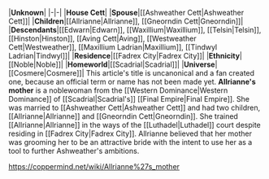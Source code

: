 |**Unknown**|
|-|-|
|**House Cett**|
|**Spouse**|[[Ashweather Cett\|Ashweather Cett]]|
|**Children**|[[Allrianne\|Allrianne]], [[Gneorndin Cett\|Gneorndin]]|
|**Descendants**|[[Edwarn\|Edwarn]], [[Waxillium\|Waxillium]], [[Telsin\|Telsin]], [[Hinston\|Hinston]], [[Aving Cett\|Aving]], [[Westweather Cett\|Westweather]], [[Maxillium Ladrian\|Maxillium]], [[Tindwyl Ladrian\|Tindwyl]]|
|**Residence**|[[Fadrex City\|Fadrex City]]|
|**Ethnicity**|[[Noble\|Noble]]|
|**Homeworld**|[[Scadrial\|Scadrial]]|
|**Universe**|[[Cosmere\|Cosmere]]|
This article's title is uncanonical and a fan created one, because an official term or name has not been made yet.
**Allrianne's mother** is a noblewoman from the [[Western Dominance\|Western Dominance]] of [[Scadrial\|Scadrial's]] [[Final Empire\|Final Empire]].
She was married to [[Ashweather Cett\|Ashweather Cett]] and had two children, [[Allrianne\|Allrianne]] and [[Gneorndin Cett\|Gneorndin]]. She trained [[Allrianne\|Allrianne]] in the ways of the [[Luthadel\|Luthadel]] court despite residing in [[Fadrex City\|Fadrex City]]. Allrianne believed that her mother was grooming her to be an attractive bride with the intent to use her as a tool to further Ashweather's ambitions.



https://coppermind.net/wiki/Allrianne%27s_mother